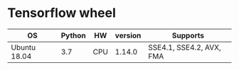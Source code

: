 # Tensorflow wheel
|OS|Python|HW|version|Supports|
|-|-|-|-|-|
|Ubuntu 18.04|3.7|CPU|1.14.0|SSE4.1, SSE4.2, AVX, FMA|
